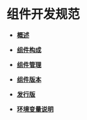 # 组件开发规范<a name="ZH-CN_TOPIC_0000001053017947"></a>

-   **[概述](概述-0.md)**  

-   **[组件构成](组件构成.md)**  

-   **[组件管理](组件管理.md)**  

-   **[组件版本](组件版本.md)**  

-   **[发行版](发行版.md)**  

-   **[环境变量说明](环境变量说明.md)**  



